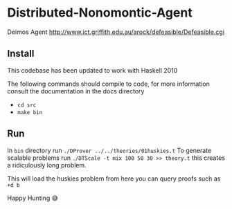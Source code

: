 # Distributed-Nonomontic-Agent
Deimos Agent http://www.ict.griffith.edu.au/arock/defeasible/Defeasible.cgi

## Install
This codebase has been updated to work with Haskell 2010

The following commands should compile to code, for more information consult the documentation in the docs directory
- `cd src`
- `make bin`


## Run
In `bin` directory run `./DProver ../../theories/01huskies.t`
To generate scalable problems  run `./DTScale -t mix 100 50 30 >> theory.t` this creates a
ridiculously long problem.

This will load the huskies problem from here you can query proofs such as `+d b`

Happy Hunting 😅
